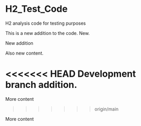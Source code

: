 # H2_Test_Code
H2 analysis code for testing purposes

This is a new addition to the code.
New.

New addition

Also new content.

<<<<<<< HEAD
Development branch addition.
=======

More content
>>>>>>> origin/main


More content